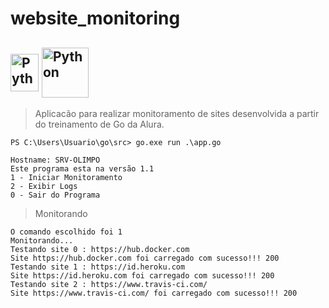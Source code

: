 # website_monitoring

##  <img align="center" alt="Python" height="60" width="45" src="https://www.vectorlogo.zone/logos/golang/golang-vertical.svg"/>  <img align="center" alt="Python" height="80" width="75" src="https://www.vectorlogo.zone/logos/golang/golang-official.svg"/>

> Aplicacão para realizar monitoramento de sites desenvolvida a partir do treinamento de Go da Alura.
<p></p>

````
PS C:\Users\Usuario\go\src> go.exe run .\app.go

Hostname: SRV-OLIMPO
Este programa esta na versão 1.1
1 - Iniciar Monitoramento       
2 - Exibir Logs
0 - Sair do Programa
````
<p></p>

> Monitorando 
<p></p>

````
O comando escolhido foi 1
Monitorando...
Testando site 0 : https://hub.docker.com
Site https://hub.docker.com foi carregado com sucesso!!! 200
Testando site 1 : https://id.heroku.com
Site https://id.heroku.com foi carregado com sucesso!!! 200
Testando site 2 : https://www.travis-ci.com/
Site https://www.travis-ci.com/ foi carregado com sucesso!!! 200
````